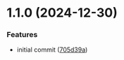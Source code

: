 # 1.1.0 (2024-12-30)


### Features

* initial commit ([705d39a](https://github.com/biemch/biem-cli/commit/705d39a90cfea2fc76ca8ab38f368d6f8fae79fd))



